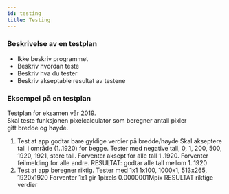 ```yaml
---
id: testing
title: Testing
---
```

### Beskrivelse av en testplan

* Ikke beskriv programmet
* Beskriv hvordan teste
* Beskriv hva du tester
* Beskriv akseptable resultat av testene

### Eksempel på en testplan

Testplan for eksamen vår 2019.  
Skal teste funksjonen pixelcalculator som beregner antall pixler  
gitt bredde og høyde.

1. Test at app godtar bare gyldige verdier på bredde/høyde Skal akseptere tall i område \(1..1920\) for begge. Tester med negative tall, 0, 1, 200, 500, 1920, 1921, store tall. Forventer aksept for alle tall 1..1920. Forventer feilmelding for alle andre. RESULTAT: godtar alle tall mellom 1..1920
2. Test at app beregner riktig. Tester med 1x1 1x100, 1000x1, 513x265, 1920x1920 Forventer 1x1 gir 1pixels 0.0000001Mpix RESULTAT riktige verdier



